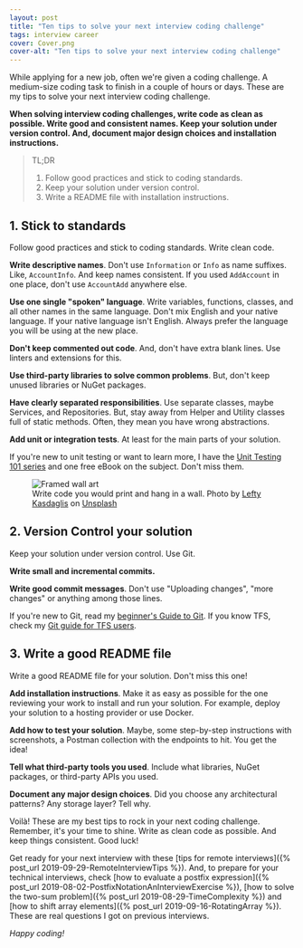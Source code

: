 ```yaml
---
layout: post
title: "Ten tips to solve your next interview coding challenge"
tags: interview career
cover: Cover.png
cover-alt: "Ten tips to solve your next interview coding challenge"
---
```


While applying for a new job, often we're given a coding challenge. A medium-size coding task to finish in a couple of hours or days. These are my tips to solve your next interview coding challenge.

**When solving interview coding challenges, write code as clean as possible. Write good and consistent names. Keep your solution under version control. And, document major design choices and installation instructions.**

> TL;DR
> 1. Follow good practices and stick to coding standards.
> 2. Keep your solution under version control.
> 3. Write a README file with installation instructions.

## 1. Stick to standards

Follow good practices and stick to coding standards. Write clean code.

**Write descriptive names**. Don't use `Information` or `Info` as name suffixes. Like, `AccountInfo`. And keep names consistent. If you used `AddAccount` in one place, don't use `AccountAdd` anywhere else. 

**Use one single "spoken" language**. Write variables, functions, classes, and all other names in the same language. Don't mix English and your native language. If your native language isn't English. Always prefer the language you will be using at the new place.

**Don't keep commented out code**. And, don't have extra blank lines. Use linters and extensions for this.

**Use third-party libraries to solve common problems**. But, don't keep unused libraries or NuGet packages.

**Have clearly separated responsibilities**. Use separate classes, maybe Services, and Repositories. But, stay away from Helper and Utility classes full of static methods. Often, they mean you have wrong abstractions.

**Add unit or integration tests**. At least for the main parts of your solution.

<div class="message">If you're new to unit testing or want to learn more, I have the <a href="/2021/08/30/UnitTesting">Unit Testing 101 series</a> and one free eBook on the subject. Don't miss them.</div>

<figure>
<img src="https://images.unsplash.com/photo-1512902990232-3ff067da0597?crop=entropy&cs=tinysrgb&fit=crop&fm=jpg&h=400&ixid=MnwxfDB8MXxyYW5kb218MHx8fHx8fHx8MTYzMDAzNzQ0OQ&ixlib=rb-1.2.1&q=80&utm_campaign=api-credit&utm_medium=referral&utm_source=unsplash_source&w=600" alt="Framed wall art" />

<figcaption>Write code you would print and hang in a wall. Photo by <a href="https://unsplash.com/@lefty_kasdaglis?utm_source=unsplash&utm_medium=referral&utm_content=creditCopyText">Lefty Kasdaglis</a> on <a href="https://unsplash.com/s/photos/picture-wall?utm_source=unsplash&utm_medium=referral&utm_content=creditCopyText">Unsplash</a></figcaption>
</figure>

## 2. Version Control your solution

Keep your solution under version control. Use Git.

**Write small and incremental commits.**

**Write good commit messages**. Don't use "Uploading changes", "more changes" or anything among those lines.

<div class="message">If you're new to Git, read my <a href="/2020/05/29/HowToVersionControl">beginner's Guide to Git</a>. If you know TFS, check my <a href="/2019/11/11/GitGuideForTfsUsers">Git guide for TFS users</a>.</div>

## 3. Write a good README file

Write a good README file for your solution. Don't miss this one!

**Add installation instructions**. Make it as easy as possible for the one reviewing your work to install and run your solution. For example, deploy your solution to a hosting provider or use Docker.

**Add how to test your solution**. Maybe, some step-by-step instructions with screenshots, a Postman collection with the endpoints to hit. You get the idea!

**Tell what third-party tools you used**. Include what libraries, NuGet packages, or third-party APIs you used.

**Document any major design choices**. Did you choose any architectural patterns? Any storage layer? Tell why.

Voilà! These are my best tips to rock in your next coding challenge. Remember, it's your time to shine. Write as clean code as possible. And keep things consistent. Good luck!

Get ready for your next interview with these [tips for remote interviews]({% post_url 2019-09-29-RemoteInterviewTips %}). And, to prepare for your technical interviews, check [how to evaluate a postfix expression]({% post_url 2019-08-02-PostfixNotationAnInterviewExercise %}), [how to solve the two-sum problem]({% post_url 2019-08-29-TimeComplexity %}) and [how to shift array elements]({% post_url 2019-09-16-RotatingArray %}). These are real questions I got on previous interviews.

_Happy coding!_